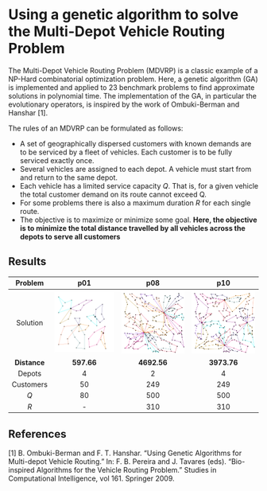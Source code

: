 # Using a genetic algorithm to solve the Multi-Depot Vehicle Routing Problem
The Multi-Depot Vehicle Routing Problem (MDVRP) is a classic example of a NP-Hard combinatorial optimization problem.
Here, a genetic algorithm (GA) is implemented and applied to 23 benchmark problems to find approximate solutions in polynomial time.
The implementation of the GA, in particular the evolutionary operators, is inspired by the work of Ombuki-Berman and Hanshar [1].

The rules of an MDVRP can be formulated as follows:
- A set of geographically dispersed customers with known demands are to be
  serviced by a fleet of vehicles. Each customer is to be fully serviced exactly once.
- Several vehicles are assigned to each depot. A vehicle must start from and return to the same depot.
- Each vehicle has a limited service capacity *Q*. That is, for a given vehicle the total customer demand on its route cannot exceed Q.
- For some problems there is also a maximum duration *R* for each single route.
- The objective is to maximize or minimize some goal. **Here, the objective is to minimize the total distance travelled by all vehicles
  across the depots to serve all customers**
  

## Results
Problem | p01 | p08 | p10
:-: | :-: | :-: | :-:
Solution | ![p01](/data/solutionImages/p01.png) | ![p02](/data/solutionImages/p08.png) | ![p03](/data/solutionImages/p10.png)
**Distance** | **597.66** | **4692.56** | **3973.76**
Depots | 4 | 2 | 4
Customers | 50 | 249 | 249
*Q* | 80 | 500 | 500
*R* | - | 310 | 310


## References
[1]  B. Ombuki-Berman and F. T. Hanshar. “Using Genetic Algorithms for Multi-depot
Vehicle Routing.” In: F. B. Pereira and J. Tavares (eds). “Bio-inspired Algorithms for
the Vehicle Routing Problem.” Studies in Computational Intelligence, vol 161.
Springer 2009.